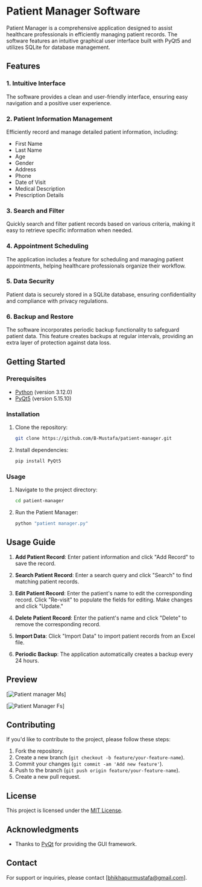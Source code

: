# Patient Manager Software

Patient Manager is a comprehensive application designed to assist healthcare professionals in efficiently managing patient records. The software features an intuitive graphical user interface built with PyQt5 and utilizes SQLite for database management.

## Features

### 1. Intuitive Interface

The software provides a clean and user-friendly interface, ensuring easy navigation and a positive user experience.

### 2. Patient Information Management

Efficiently record and manage detailed patient information, including:
- First Name
- Last Name
- Age
- Gender
- Address
- Phone
- Date of Visit
- Medical Description
- Prescription Details

### 3. Search and Filter

Quickly search and filter patient records based on various criteria, making it easy to retrieve specific information when needed.

### 4. Appointment Scheduling

The application includes a feature for scheduling and managing patient appointments, helping healthcare professionals organize their workflow.

### 5. Data Security

Patient data is securely stored in a SQLite database, ensuring confidentiality and compliance with privacy regulations.

### 6. Backup and Restore

The software incorporates periodic backup functionality to safeguard patient data. This feature creates backups at regular intervals, providing an extra layer of protection against data loss.

## Getting Started

### Prerequisites

- [Python](https://www.python.org/) (version 3.12.0)
- [PyQt5](https://www.riverbankcomputing.com/software/pyqt/download) (version 5.15.10)

### Installation

1. Clone the repository:

   ```bash
   git clone https://github.com/B-Mustafa/patient-manager.git
   ```

2. Install dependencies:

   ```bash
   pip install PyQt5
   ```

### Usage

1. Navigate to the project directory:

   ```bash
   cd patient-manager
   ```

2. Run the Patient Manager:

   ```bash
   python "patient manager.py"
   ```

## Usage Guide

1. **Add Patient Record**: Enter patient information and click "Add Record" to save the record.

2. **Search Patient Record**: Enter a search query and click "Search" to find matching patient records.

3. **Edit Patient Record**: Enter the patient's name to edit the corresponding record. Click "Re-visit" to populate the fields for editing. Make changes and click "Update."

4. **Delete Patient Record**: Enter the patient's name and click "Delete" to remove the corresponding record.

5. **Import Data**: Click "Import Data" to import patient records from an Excel file.

6. **Periodic Backup**: The application automatically creates a backup every 24 hours.

## Preview
[![Patient manager Ms](https://i.imgur.com/BTytPdz.png)]

[![Patient Manager Fs](https://i.imgur.com/Ke3yLiY.png)]

## Contributing

If you'd like to contribute to the project, please follow these steps:

1. Fork the repository.
2. Create a new branch (`git checkout -b feature/your-feature-name`).
3. Commit your changes (`git commit -am 'Add new feature'`).
4. Push to the branch (`git push origin feature/your-feature-name`).
5. Create a new pull request.

## License

This project is licensed under the [MIT License](LICENSE.md).

## Acknowledgments

- Thanks to [PyQt](https://www.riverbankcomputing.com/software/pyqt/) for providing the GUI framework.

## Contact

For support or inquiries, please contact [bhikhapurmustafa@gmail.com].



